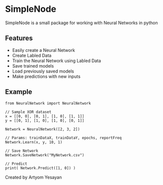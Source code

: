 # SimpleNode

SimpleNode is a small package for working with Neural Networks in python

## Features

- Easily create a Neural Network
- Create Labled Data
- Train the Neural Network using Labled Data
- Save trained models
- Load previously saved models
- Make predictions with new inputs

## Example

```
from NeuralNetwork import NeuralNetwork

// Sample XOR dataset
x = [[0, 0], [0, 1], [1, 0], [1, 1]]
y = [[0, 1], [1, 0], [1, 0], [0, 1]]

Network = NeuralNetwork([2, 3, 2])

// Params: trainDataX, trainDataY, epochs, reportFreq
Network.Learn(x, y, 10, 1)

// Save Network
Network.SaveNetwork("MyNetwork.csv")

// Predict
print( Network.Predict([1, 0]) )
```

Created by Artyom Yesayan
